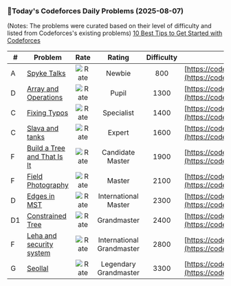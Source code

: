 ### 🌟Today's Codeforces Daily Problems (2025-08-07)
(Notes: The problems were curated based on their level of difficulty and listed from Codeforces's existing problems)
[10 Best Tips to Get Started with Codeforces](https://github.com/ika9810/Codeforces-Daily-Problems/blob/main/10%20Best%20Tips%20to%20Get%20Started%20with%20Codeforces.md)

| # | Problem | Rate| Rating | Difficulty | Contest |
|---| ----- | :--------: | :----------: | :----------: | ---------- |
|A|[Spyke Talks](https://codeforces.com/contest/291/problem/A)|![Rate](https://img.shields.io/badge/Newbie-800-lightgrey)|Newbie|800|[https://codeforces.com/contest/291](https://codeforces.com/contest/291)|
|D|[Array and Operations](https://codeforces.com/contest/1618/problem/D)|![Rate](https://img.shields.io/badge/Pupil-1300-brightgreen)|Pupil|1300|[https://codeforces.com/contest/1618](https://codeforces.com/contest/1618)|
|C|[Fixing Typos](https://codeforces.com/contest/363/problem/C)|![Rate](https://img.shields.io/badge/Specialist-1400-9cf)|Specialist|1400|[https://codeforces.com/contest/363](https://codeforces.com/contest/363)|
|C|[Slava and tanks](https://codeforces.com/contest/877/problem/C)|![Rate](https://img.shields.io/badge/Expert-1600-blue)|Expert|1600|[https://codeforces.com/contest/877](https://codeforces.com/contest/877)|
|F|[Build a Tree and That Is It](https://codeforces.com/contest/1714/problem/F)|![Rate](https://img.shields.io/badge/Candidate%20Master-1900-blueviolet)|Candidate Master|1900|[https://codeforces.com/contest/1714](https://codeforces.com/contest/1714)|
|F|[Field Photography](https://codeforces.com/contest/1725/problem/F)|![Rate](https://img.shields.io/badge/Master-2100-orange)|Master|2100|[https://codeforces.com/contest/1725](https://codeforces.com/contest/1725)|
|D|[Edges in MST](https://codeforces.com/contest/160/problem/D)|![Rate](https://img.shields.io/badge/International%20Master-2300-orange)|International Master|2300|[https://codeforces.com/contest/160](https://codeforces.com/contest/160)|
|D1|[Constrained Tree](https://codeforces.com/contest/513/problem/D1)|![Rate](https://img.shields.io/badge/Grandmaster-2400-red)|Grandmaster|2400|[https://codeforces.com/contest/513](https://codeforces.com/contest/513)|
|F|[Leha and security system](https://codeforces.com/contest/794/problem/F)|![Rate](https://img.shields.io/badge/International%20Grandmaster-2800-red)|International Grandmaster|2800|[https://codeforces.com/contest/794](https://codeforces.com/contest/794)|
|G|[Seollal](https://codeforces.com/contest/1284/problem/G)|![Rate](https://img.shields.io/badge/Legendary%20Grandmaster-3300-red)|Legendary Grandmaster|3300|[https://codeforces.com/contest/1284](https://codeforces.com/contest/1284)|

